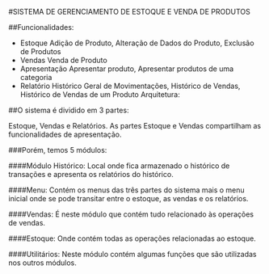 #SISTEMA DE GERENCIAMENTO DE ESTOQUE E VENDA DE PRODUTOS

##Funcionalidades:

 - Estoque
Adição de Produto, Alteração de Dados do Produto, Exclusão de Produtos
 - Vendas
Venda de Produto
 - Apresentação
Apresentar produto, Apresentar produtos de uma categoria
 - Relatório Histórico
Geral de Movimentações, Histórico de Vendas, Histórico de Vendas de um Produto
Arquitetura:

##O sistema é dividido em 3 partes: 

Estoque, Vendas e Relatórios. As partes Estoque e Vendas compartilham as funcionalidades de apresentação.

###Porém, temos 5 módulos:

####Módulo Histórico:
Local onde fica armazenado o histórico de transações e apresenta os relatórios do histórico.

####Menu:
Contém os menus das três partes do sistema mais o menu inicial onde se pode transitar entre o estoque, as vendas e os relatórios.

####Vendas:
É neste módulo que contém tudo relacionado às operações de vendas.

####Estoque:
Onde contém todas as operações relacionadas ao estoque.

####Utilitários:
Neste módulo contém algumas funções que são utilizadas nos outros módulos.
